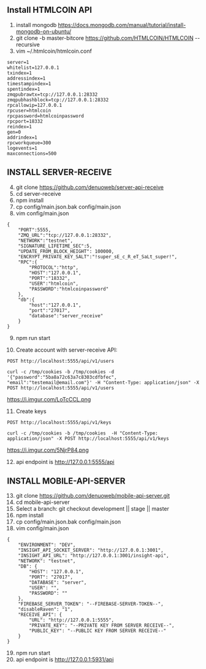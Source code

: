 ## Install HTMLCOIN API

1. install mongodb https://docs.mongodb.com/manual/tutorial/install-mongodb-on-ubuntu/
2. git clone -b master-bitcore https://github.com/HTMLCOIN/HTMLCOIN --recursive
3. vim ~/.htmlcoin/htmlcoin.conf
```
server=1
whitelist=127.0.0.1
txindex=1
addressindex=1
timestampindex=1
spentindex=1
zmqpubrawtx=tcp://127.0.0.1:28332
zmqpubhashblock=tcp://127.0.0.1:28332
rpcallowip=127.0.0.1
rpcuser=htmlcoin
rpcpassword=htmlcoinpassword
rpcport=18332
reindex=1
gen=0
addrindex=1
rpcworkqueue=300
logevents=1
maxconnections=500
```
## INSTALL SERVER-RECEIVE

4. git clone https://github.com/denuoweb/server-api-receive
5. cd server-receive
6. npm install
7. cp config/main.json.bak config/main.json
8. vim config/main.json
```
{ 
    "PORT":5555,
    "ZMQ_URL":"tcp://127.0.0.1:28332",
    "NETWORK":"testnet",
    "SIGNATURE_LIFETIME_SEC":5,
    "UPDATE_FROM_BLOCK_HEIGHT": 100000,
    "ENCRYPT_PRIVATE_KEY_SALT":"!super_sE_c_R_eT_SaLt_super!",
    "RPC":{ 
        "PROTOCOL":"http",
        "HOST":"127.0.0.1",
        "PORT":"18332",
        "USER":"htmlcoin",
        "PASSWORD":"htmlcoinpassword"
    },
    "db":{ 
        "host":"127.0.0.1",
        "port":"27017",
        "database":"server_receive"
    }
}
```
9. npm run start

10. Create account with server-receive API:

`POST http://localhost:5555/api/v1/users`

`curl -c /tmp/cookies -b /tmp/cookies -d '{"password":"5ba8a72c63a7c8303cdfbfec", "email":"testemail@email.com"}' -H "Content-Type: application/json" -X POST http://localhost:5555/api/v1/users`

https://i.imgur.com/LoTcCCL.png

11. Create keys

`POST http://localhost:5555/api/v1/keys`

`curl -c /tmp/cookies -b /tmp/cookies  -H "Content-Type: application/json" -X POST http://localhost:5555/api/v1/keys`

https://i.imgur.com/5NjrP84.png

12. api endpoint is http://127.0.0.1:5555/api

## INSTALL MOBILE-API-SERVER

13. git clone https://github.com/denuoweb/mobile-api-server.git
14. cd mobile-api-server
15. Select a branch: git checkout development || stage || master
16. npm install
17. cp config/main.json.bak config/main.json
18. vim config/main.json
```
{
    "ENVIRONMENT": "DEV",
    "INSIGHT_API_SOCKET_SERVER": "http://127.0.0.1:3001",
    "INSIGHT_API_URL": "http://127.0.0.1:3001/insight-api",
    "NETWORK": "testnet",
    "DB": {
        "HOST": "127.0.0.1",
        "PORT": "27017",
        "DATABASE": "server",
        "USER": "",
        "PASSWORD": ""
    },
    "FIREBASE_SERVER_TOKEN": "--FIREBASE-SERVER-TOKEN--",
    "disableRaven": "1",
    "RECEIVE_API": {
        "URL": "http://127.0.0.1:5555",
        "PRIVATE_KEY": "--PRIVATE KEY FROM SERVER RECEIVE--",
        "PUBLIC_KEY": "--PUBLIC KEY FROM SERVER RECEIVE--"
    }
}
```
19. npm run start
20. api endpoint is http://127.0.0.1:5931/api

